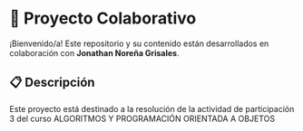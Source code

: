 # 🚀 Proyecto Colaborativo

¡Bienvenido/a! Este repositorio y su contenido están desarrollados en colaboración con **Jonathan Noreña Grisales**.

## 📋 Descripción

Este proyecto está destinado a la resolución de la actividad de participación 3 del curso ALGORITMOS Y PROGRAMACIÓN ORIENTADA A OBJETOS
